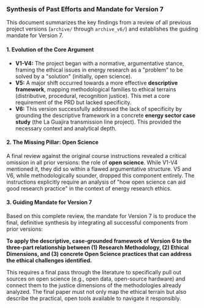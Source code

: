 ### Synthesis of Past Efforts and Mandate for Version 7

This document summarizes the key findings from a review of all previous project versions (`archive/` through `archive_v6/`) and establishes the guiding mandate for Version 7.

#### 1. Evolution of the Core Argument

-   **V1-V4:** The project began with a normative, argumentative stance, framing the ethical issues in energy research as a "problem" to be solved by a "solution" (initially, open science).
-   **V5:** A major shift occurred towards a more effective **descriptive framework**, mapping methodological families to ethical terrains (distributive, procedural, recognition justice). This met a core requirement of the PRD but lacked specificity.
-   **V6:** This version successfully addressed the lack of specificity by grounding the descriptive framework in a concrete **energy sector case study** (the La Guajira transmission line project). This provided the necessary context and analytical depth.

#### 2. The Missing Pillar: Open Science

A final review against the original course instructions revealed a critical omission in all prior versions: the role of **open science**. While V1-V4 mentioned it, they did so within a flawed argumentative structure. V5 and V6, while methodologically sounder, dropped this component entirely. The instructions explicitly require an analysis of "how open science can aid good research practice" in the context of energy research ethics.

#### 3. Guiding Mandate for Version 7

Based on this complete review, the mandate for Version 7 is to produce the final, definitive synthesis by integrating all successful components from prior versions:

**To apply the descriptive, case-grounded framework of Version 6 to the three-part relationship between (1) Research Methodology, (2) Ethical Dimensions, and (3) concrete Open Science practices that can address the ethical challenges identified.**

This requires a final pass through the literature to specifically pull out sources on open science (e.g., open data, open-source hardware) and connect them to the justice dimensions of the methodologies already analyzed. The final paper must not only map the ethical terrain but also describe the practical, open tools available to navigate it responsibly. 